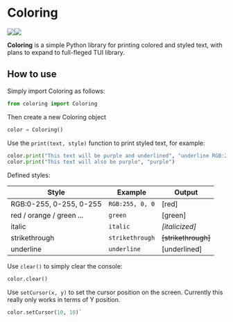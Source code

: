 # Coloring

![](https://img.shields.io/github/commit-activity/m/morrigan-plus-plus/coloring)![](https://img.shields.io/badge/Current%20Status-Under%20Development-red)

__Coloring__ is a simple Python library for printing colored and styled text, with plans to expand to full-fleged TUI library.

## How to use

Simply import Coloring as follows:

```python
from coloring import Coloring
```

Then create a new Coloring object

```python
color = Coloring()
```

Use the `print(text, style)` function to print styled text, for example:

```python
color.print("This text will be purple and underlined", "underline RGB:255, 0, 255")
color.print("This text will also be purple", "purple")
```

Defined styles:

| Style                   | Example        | Output              |
|-------------------------|----------------|---------------------|
| RGB:0-255, 0-255, 0-255 |`RGB:255, 0, 0` | [red]               |
| red / orange / green ...| `green`        | [green]             |
| italic                  | `italic`       | _[italicized]_      |
| strikethrough           | `strikethrough`| ~~[strikethrough]~~ |
| underline               | `underline`    | [underlined]        |

Use `clear()` to simply clear the console:

```python
color.clear()
```

Use `setCursor(x, y)` to set the cursor position on the screen. Currently this really only works in terms of Y position.

```python
color.setCursor(10, 10)`
```
